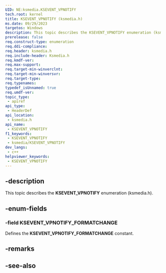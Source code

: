 ```yaml
---
UID: NE:ksmedia.KSEVENT_VPNOTIFY
tech.root: kernel
title: KSEVENT_VPNOTIFY (ksmedia.h)
ms.date: 09/29/2023
targetos: Windows
description: This topic describes the KSEVENT_VPNOTIFY enumeration (ksmedia.h).
prerelease: false
req.construct-type: enumeration
req.ddi-compliance: 
req.header: ksmedia.h
req.include-header: Ksmedia.h
req.kmdf-ver: 
req.max-support: 
req.target-min-winverclnt: 
req.target-min-winversvr: 
req.target-type: 
req.typenames: 
typedef_isUnnamed: true
req.umdf-ver: 
topic_type:
 - apiref
api_type:
 - HeaderDef
api_location:
 - ksmedia.h
api_name:
 - KSEVENT_VPNOTIFY
f1_keywords:
 - KSEVENT_VPNOTIFY
 - ksmedia/KSEVENT_VPNOTIFY
dev_langs:
 - c++
helpviewer_keywords:
 - KSEVENT_VPNOTIFY
---
```


## -description

This topic describes the **KSEVENT_VPNOTIFY** enumeration (ksmedia.h).

## -enum-fields

### -field KSEVENT_VPNOTIFY_FORMATCHANGE

Defines the **KSEVENT_VPNOTIFY_FORMATCHANGE** constant.

## -remarks

## -see-also
